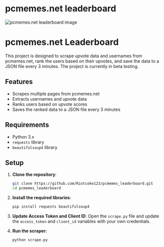 <!DOCTYPE html>
<html lang="en">

<body>
    <h1>pcmemes.net leaderboard</h1>
    <img src="https://github.com/Riotcoke123/pcmemes_leaderboard/assets/63672863/1bf6daf3-afbe-456d-b607-b2ae5bb6dce9" alt="pcmemes.net leaderboard image">
   
    
    
# pcmemes.net Leaderboard

This project is designed to scrape upvote data and usernames from pcmemes.net, rank the users based on their upvotes, and save the data to a JSON file every 3 minutes. The project is currently in beta testing.

## Features

- Scrapes multiple pages from pcmemes.net
- Extracts usernames and upvote data
- Ranks users based on upvote scores
- Saves the ranked data to a JSON file every 3 minutes

## Requirements

- Python 3.x
- `requests` library
- `beautifulsoup4` library

## Setup

1. **Clone the repository**:
    ```sh
    git clone https://github.com/Riotcoke123/pcmemes_leaderboard.git
    cd pcmemes_leaderboard
    ```

2. **Install the required libraries**:
    ```sh
    pip install requests beautifulsoup4
    ```

3. **Update Access Token and Client ID**:
    Open the `scrape.py` file and update the `access_token` and `client_id` variables with your own credentials.

4. **Run the scraper**:
    ```sh
    python scrape.py
    ```

</body>
</html>
